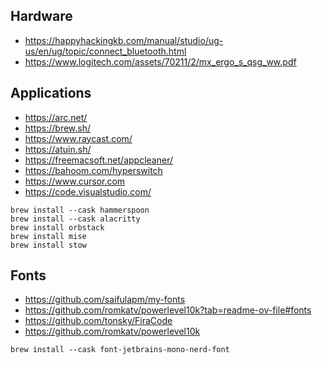 ## Hardware

- https://happyhackingkb.com/manual/studio/ug-us/en/ug/topic/connect_bluetooth.html
- https://www.logitech.com/assets/70211/2/mx_ergo_s_qsg_ww.pdf

## Applications

- https://arc.net/
- https://brew.sh/
- https://www.raycast.com/
- https://atuin.sh/
- https://freemacsoft.net/appcleaner/
- https://bahoom.com/hyperswitch
- https://www.cursor.com
- https://code.visualstudio.com/

```
brew install --cask hammerspoon
brew install --cask alacritty
brew install orbstack
brew install mise
brew install stow
```

## Fonts

- https://github.com/saifulapm/my-fonts
- https://github.com/romkatv/powerlevel10k?tab=readme-ov-file#fonts
- https://github.com/tonsky/FiraCode
- https://github.com/romkatv/powerlevel10k

```
brew install --cask font-jetbrains-mono-nerd-font
```
